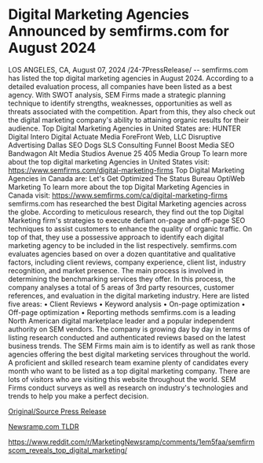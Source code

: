 # Digital Marketing Agencies Announced by semfirms.com for August 2024

LOS ANGELES, CA, August 07, 2024 /24-7PressRelease/ -- semfirms.com has listed the top digital marketing agencies in August 2024. According to a detailed evaluation process, all companies have been listed as a best agency. With SWOT analysis, SEM Firms made a strategic planning technique to identify strengths, weaknesses, opportunities as well as threats associated with the competition. Apart from this, they also check out the digital marketing company's ability to attaining organic results for their audience.  Top Digital Marketing Agencies in United States are:  HUNTER Digital Intero Digital Actuate Media ForeFront Web, LLC Disruptive Advertising Dallas SEO Dogs SLS Consulting Funnel Boost Media SEO Bandwagon Alt Media Studios Avenue 25 405 Media Group  To learn more about the top digital marketing Agencies in United States visit:  https://www.semfirms.com/digital-marketing-firms  Top Digital Marketing Agencies in Canada are:  Let's Get Optimized The Status Bureau OptiWeb Marketing  To learn more about the top Digital Marketing Agencies in Canada visit:  https://www.semfirms.com/ca/digital-marketing-firms  semfirms.com has researched the best Digital Marketing agencies across the globe. According to meticulous research, they find out the top Digital Marketing firm's strategies to execute defiant on-page and off-page SEO techniques to assist customers to enhance the quality of organic traffic.  On top of that, they use a possessive approach to identify each digital marketing agency to be included in the list respectively. semfirms.com evaluates agencies based on over a dozen quantitative and qualitative factors, including client reviews, company experience, client list, industry recognition, and market presence.  The main process is involved in determining the benchmarking services they offer. In this process, the company analyses a total of 5 areas of 3rd party resources, customer references, and evaluation in the digital marketing industry. Here are listed five areas:  •	Client Reviews •	Keyword analysis •	On-page optimization •	Off-page optimization •	Reporting methods  semfirms.com is a leading North American digital marketplace leader and a popular independent authority on SEM vendors. The company is growing day by day in terms of listing research conducted and authenticated reviews based on the latest business trends. The SEM Firms main aim is to identify as well as rank those agencies offering the best digital marketing services throughout the world. A proficient and skilled research team examine plenty of candidates every month who want to be listed as a top digital marketing company.  There are lots of visitors who are visiting this website throughout the world. SEM Firms conduct surveys as well as research on industry's technologies and trends to help you make a perfect decision. 

[Original/Source Press Release](https://www.24-7pressrelease.com/press-release/513162/digital-marketing-agencies-announced-by-semfirmscom-for-august-2024)
                    

[Newsramp.com TLDR](None) 

https://www.reddit.com/r/MarketingNewsramp/comments/1em5faa/semfirmscom_reveals_top_digital_marketing/